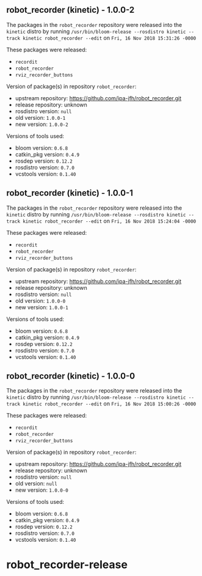 ## robot_recorder (kinetic) - 1.0.0-2

The packages in the `robot_recorder` repository were released into the `kinetic` distro by running `/usr/bin/bloom-release --rosdistro kinetic --track kinetic robot_recorder --edit` on `Fri, 16 Nov 2018 15:31:26 -0000`

These packages were released:
- `recordit`
- `robot_recorder`
- `rviz_recorder_buttons`

Version of package(s) in repository `robot_recorder`:

- upstream repository: https://github.com/ipa-jfh/robot_recorder.git
- release repository: unknown
- rosdistro version: `null`
- old version: `1.0.0-1`
- new version: `1.0.0-2`

Versions of tools used:

- bloom version: `0.6.8`
- catkin_pkg version: `0.4.9`
- rosdep version: `0.12.2`
- rosdistro version: `0.7.0`
- vcstools version: `0.1.40`


## robot_recorder (kinetic) - 1.0.0-1

The packages in the `robot_recorder` repository were released into the `kinetic` distro by running `/usr/bin/bloom-release --rosdistro kinetic --track kinetic robot_recorder --edit` on `Fri, 16 Nov 2018 15:24:04 -0000`

These packages were released:
- `recordit`
- `robot_recorder`
- `rviz_recorder_buttons`

Version of package(s) in repository `robot_recorder`:

- upstream repository: https://github.com/ipa-jfh/robot_recorder.git
- release repository: unknown
- rosdistro version: `null`
- old version: `1.0.0-0`
- new version: `1.0.0-1`

Versions of tools used:

- bloom version: `0.6.8`
- catkin_pkg version: `0.4.9`
- rosdep version: `0.12.2`
- rosdistro version: `0.7.0`
- vcstools version: `0.1.40`


## robot_recorder (kinetic) - 1.0.0-0

The packages in the `robot_recorder` repository were released into the `kinetic` distro by running `/usr/bin/bloom-release --rosdistro kinetic --track kinetic robot_recorder --edit` on `Fri, 16 Nov 2018 15:00:26 -0000`

These packages were released:
- `recordit`
- `robot_recorder`
- `rviz_recorder_buttons`

Version of package(s) in repository `robot_recorder`:

- upstream repository: https://github.com/ipa-jfh/robot_recorder.git
- release repository: unknown
- rosdistro version: `null`
- old version: `null`
- new version: `1.0.0-0`

Versions of tools used:

- bloom version: `0.6.8`
- catkin_pkg version: `0.4.9`
- rosdep version: `0.12.2`
- rosdistro version: `0.7.0`
- vcstools version: `0.1.40`


# robot_recorder-release